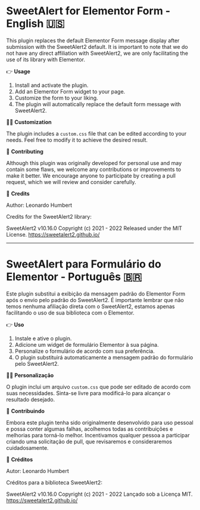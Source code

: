 # SweetAlert for Elementor Form - English 🇺🇸

This plugin replaces the default Elementor Form message display after submission with the SweetAlert2 default. It is important to note that we do not have any direct affiliation with SweetAlert2, we are only facilitating the use of its library with Elementor.

👉 **Usage**

1. Install and activate the plugin.
2. Add an Elementor Form widget to your page.
3. Customize the form to your liking.
4. The plugin will automatically replace the default form message with SweetAlert2.

👨‍💻 **Customization**

The plugin includes a `custom.css` file that can be edited according to your needs. Feel free to modify it to achieve the desired result.

🙌 **Contributing**

Although this plugin was originally developed for personal use and may contain some flaws, we welcome any contributions or improvements to make it better. We encourage anyone to participate by creating a pull request, which we will review and consider carefully.

👏 **Credits**

Author: Leonardo Humbert

Credits for the SweetAlert2 library:

SweetAlert2 v10.16.0
Copyright (c) 2021 - 2022
Released under the MIT License.
https://sweetalert2.github.io/

---

# SweetAlert para Formulário do Elementor - Português 🇧🇷

Este plugin substitui a exibição da mensagem padrão do Elementor Form após o envio pelo padrão do SweetAlert2. É importante lembrar que não temos nenhuma afiliação direta com o SweetAlert2, estamos apenas facilitando o uso de sua biblioteca com o Elementor.

👉 **Uso**

1. Instale e ative o plugin.
2. Adicione um widget de formulário Elementor à sua página.
3. Personalize o formulário de acordo com sua preferência.
4. O plugin substituirá automaticamente a mensagem padrão do formulário pelo SweetAlert2.

👨‍💻 **Personalização**

O plugin inclui um arquivo `custom.css` que pode ser editado de acordo com suas necessidades. Sinta-se livre para modificá-lo para alcançar o resultado desejado.

🙌 **Contribuindo**

Embora este plugin tenha sido originalmente desenvolvido para uso pessoal e possa conter algumas falhas, acolhemos todas as contribuições e melhorias para torná-lo melhor. Incentivamos qualquer pessoa a participar criando uma solicitação de pull, que revisaremos e consideraremos cuidadosamente.

👏 **Créditos**

Autor: Leonardo Humbert

Créditos para a biblioteca SweetAlert2:

SweetAlert2 v10.16.0
Copyright (c) 2021 - 2022
Lançado sob a Licença MIT.
https://sweetalert2.github.io/
